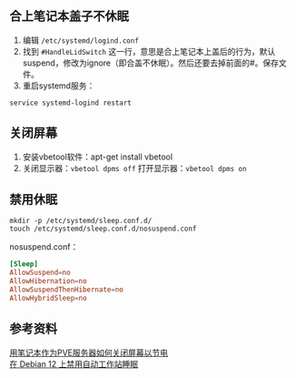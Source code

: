 ## 合上笔记本盖子不休眠

1. 编辑 `/etc/systemd/logind.conf`
2. 找到 `#HandleLidSwitch` 这一行，意思是合上笔记本上盖后的行为，默认suspend，修改为ignore（即合盖不休眠）。然后还要去掉前面的#。保存文件。
3. 重启systemd服务：

```shell
service systemd-logind restart
```

## 关闭屏幕

1. 安装vbetool软件：apt-get install vbetool
2. 关闭显示器：`vbetool dpms off`
打开显示器：`vbetool dpms on`

## 禁用休眠

```shell
mkdir -p /etc/systemd/sleep.conf.d/
touch /etc/systemd/sleep.conf.d/nosuspend.conf
```

nosuspend.conf：

```nosuspend.conf
[Sleep]
AllowSuspend=no
AllowHibernation=no
AllowSuspendThenHibernate=no
AllowHybridSleep=no
```

## 参考资料

[用笔记本作为PVE服务器如何关闭屏幕以节电](https://blog.csdn.net/William_Lee1333/article/details/128095617)  
[在 Debian 12 上禁用自动工作站睡眠](https://synay.net/zh/support/kb/disabling-automatic-workstation-sleep-debian-12)
